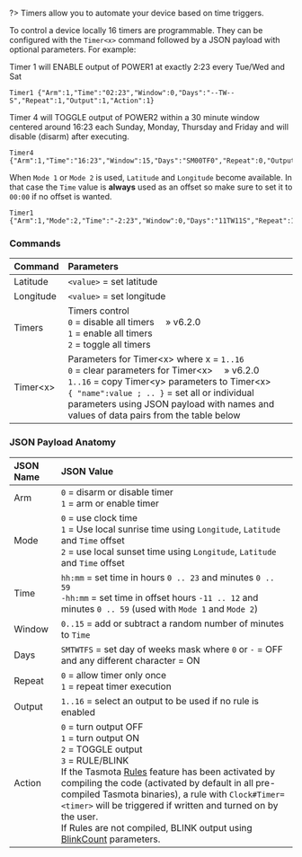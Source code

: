?> Timers allow you to automate your device based on time triggers.

To control a device locally 16 timers are programmable. They can be configured with the `Timer<x>` command followed by a JSON payload with optional parameters. For example:

Timer 1 will ENABLE output of POWER1 at exactly 2:23 every Tue/Wed and Sat
```console
Timer1 {"Arm":1,"Time":"02:23","Window":0,"Days":"--TW--S","Repeat":1,"Output":1,"Action":1}
```

Timer 4 will TOGGLE output of POWER2 within a 30 minute window centered around 16:23 each Sunday, Monday, Thursday and Friday and will disable (disarm) after executing.
```console
Timer4 {"Arm":1,"Time":"16:23","Window":15,"Days":"SM00TF0","Repeat":0,"Output":2,"Action":2}
```

When `Mode 1` or `Mode 2` is used, `Latitude` and `Longitude` become available. In that case the `Time` value is **always** used as an offset so make sure to set it to `00:00` if no offset is wanted.
```console
Timer1 {"Arm":1,"Mode":2,"Time":"-2:23","Window":0,"Days":"11TW11S","Repeat":1,"Output":1,"Action":1}
```

### Commands
Command|Parameters
:---|:---
Latitude<a id="Latitude"></a>|`<value>` = set latitude
Longitude<a id="Longitude"></a>|`<value>` = set longitude
Timers<a id="Timers"></a>|Timers control<br>`0` = disable all timers&emsp;  » v6.2.0<BR>`1` = enable all timers<BR>`2` = toggle all timers<BR>
Timer\<x\><a id="Timer"></a>|Parameters for Timer\<x\> where x = `1..16`<BR>`0` = clear parameters for Timer\<x\>&emsp;  » v6.2.0<BR>`1..16` = copy Timer\<y\> parameters to Timer\<x\><BR>`{ "name":value ; .. }` = set all or individual parameters using JSON payload with names and values of data pairs from the table below

### JSON Payload Anatomy
JSON Name|JSON Value
:---|:---
Arm|`0` = disarm or disable timer<BR>`1` = arm or enable timer
Mode|`0` = use clock time<BR>`1` = Use local sunrise time using `Longitude`, `Latitude` and `Time` offset<BR>`2` = use local sunset time using `Longitude`, `Latitude` and `Time` offset
Time|`hh:mm` = set time in hours `0 .. 23` and minutes `0 .. 59`<BR>`-hh:mm` = set time in offset hours `-11 .. 12` and minutes `0 .. 59` (used with `Mode 1` and `Mode 2`)
Window|`0..15` = add or subtract a random number of minutes to `Time`
Days|`SMTWTFS` = set day of weeks mask where `0` or `-` = OFF and any different character = ON
Repeat|`0` = allow timer only once<BR>`1` = repeat timer execution
Output|`1..16` = select an output to be used if no rule is enabled
Action|`0` = turn output OFF<BR> `1` = turn output ON<BR>`2` = TOGGLE output<BR>`3` = RULE/BLINK<br>If the Tasmota [Rules](Rules) feature has been activated by compiling the code (activated by default in all pre-compiled Tasmota binaries), a rule with `Clock#Timer=<timer>` will be triggered if written and turned on by the user.<br>If Rules are not compiled, BLINK output using [BlinkCount](Commands#BlinkCount) parameters.
